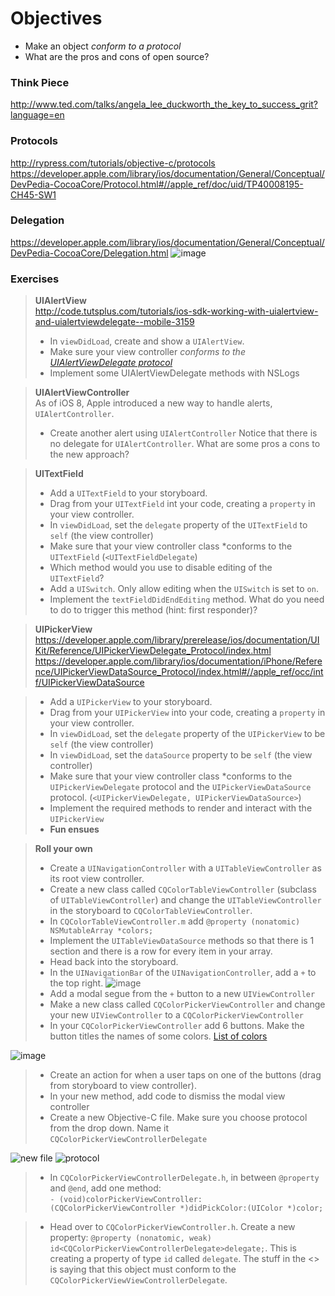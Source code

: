 # Objectives
* Make an object *conform to a protocol*
* What are the pros and cons of open source?

### Think Piece
http://www.ted.com/talks/angela_lee_duckworth_the_key_to_success_grit?language=en

### Protocols
http://rypress.com/tutorials/objective-c/protocols  
https://developer.apple.com/library/ios/documentation/General/Conceptual/DevPedia-CocoaCore/Protocol.html#//apple_ref/doc/uid/TP40008195-CH45-SW1

### Delegation
https://developer.apple.com/library/ios/documentation/General/Conceptual/DevPedia-CocoaCore/Delegation.html
![image](http://i.stack.imgur.com/o6sEd.png)

### Exercises
> **UIAlertView**  
> http://code.tutsplus.com/tutorials/ios-sdk-working-with-uialertview-and-uialertviewdelegate--mobile-3159  
> * In `viewDidLoad`, create and show a `UIAlertView`. 
> * Make sure your view controller *conforms to the [UIAlertViewDelegate protocol](https://developer.apple.com/library/prerelease/ios/documentation/UIKit/Reference/UIAlertViewDelegate_Protocol/index.html)*  
> * Implement some UIAlertViewDelegate methods with NSLogs  

> **UIAlertViewController**  
> As of iOS 8, Apple introduced a new way to handle alerts, `UIAlertController`.
> * Create another alert using `UIAlertController`
> Notice that there is no delegate for `UIAlertController`. What are some pros a cons to the new approach? 

> **UITextField**
> * Add a `UITextField` to your storyboard.
> * Drag from your `UITextField` int your code, creating a `property` in your view controller.
> * In `viewDidLoad`, set the `delegate` property of the `UITextField` to `self` (the view controller)
> * Make sure that your view controller class *conforms to the `UITextField` (`<UITextFieldDelegate`)
> * Which method would you use to disable editing of the `UITextField`?
> * Add a `UISwitch`. Only allow editing when the `UISwitch` is set to `on`.
> * Implement the `textFieldDidEndEditing` method. What do you need to do to trigger this method (hint: first responder)?

> **UIPickerView**
https://developer.apple.com/library/prerelease/ios/documentation/UIKit/Reference/UIPickerViewDelegate_Protocol/index.html  
https://developer.apple.com/library/ios/documentation/iPhone/Reference/UIPickerViewDataSource_Protocol/index.html#//apple_ref/occ/intf/UIPickerViewDataSource  

> * Add a `UIPickerView` to your storyboard.  
> * Drag from your `UIPickerView` into your code, creating a `property` in your view controller.  
> * In `viewDidLoad`, set the `delegate` property of the `UIPickerView` to be `self` (the view controller)  
> * In `viewDidLoad`, set the `dataSource` property to be `self` (the view controller)  
> * Make sure that your view controller class *conforms to the `UIPickerViewDelegate` protocol and the `UIPickerViewDataSource` protocol. (`<UIPickerViewDelegate, UIPickerViewDataSource>`)
> * Implement the required methods to render and interact with the `UIPickerView`  
> * **Fun ensues**  

> **Roll your own**
> * Create a `UINavigationController` with a `UITableViewController` as its root view controller.
> * Create a new class called `CQColorTableViewController` (subclass of `UITableViewController`) and change the `UITableViewController` in the storyboard to `CQColorTableViewController`.
> * In `CQColorTableViewController.m` add `@property (nonatomic) NSMutableArray *colors;`  
> * Implement the `UITableViewDataSource` methods so that there is 1 section and there is a row for every item in your array.  
> * Head back into the storyboard.
> * In the `UINavigationBar` of the `UINavigationController`, add a `+` to the top right.
![image](https://github.com/accesscode-2-2/unit-1/blob/master/lessons/week-4/images/plus.png?raw=true)   
> * Add a modal segue from the `+` button to a new `UIViewController`
> * Make a new class called `CQColorPickerViewController` and change your new `UIViewController` to a `CQColorPickerViewController`
> * In your `CQColorPickerViewController` add 6 buttons. Make the button titles the names of some colors. [List of colors](https://github.com/accesscode-2-2/unit-1/blob/master/lessons/week-4/images/colors.png)  

![image](https://github.com/accesscode-2-2/unit-1/blob/master/lessons/week-4/images/color_picker_view.png?raw=true)
> * Create an action for when a user taps on one of the buttons (drag from storyboard to view controller).
> * In your new method, add code to dismiss the modal view controller  
> * Create a new Objective-C file. Make sure you choose protocol from the drop down. Name it `CQColorPickerViewControllerDelegate`  

![new file](https://github.com/accesscode-2-2/unit-1/blob/master/lessons/week-4/images/new-file.png?raw=true)
![protocol](https://github.com/accesscode-2-2/unit-1/blob/master/lessons/week-4/images/protocol.png?raw=true)

> * In `CQColorPickerViewControllerDelegate.h`, in between `@property` and `@end`, add one method:  
`- (void)colorPickerViewController:(CQColorPickerViewController *)didPickColor:(UIColor *)color;`

> * Head over to `CQColorPickerViewController.h`. Create a new property: `@property (nonatomic, weak) id<CQColorPickerViewControllerDelegate>delegate;`. This is creating a property of type `id` called `delegate`. The stuff in the <> is saying that this object must conform to the `CQColorPickerViewViewControllerDelegate`.
